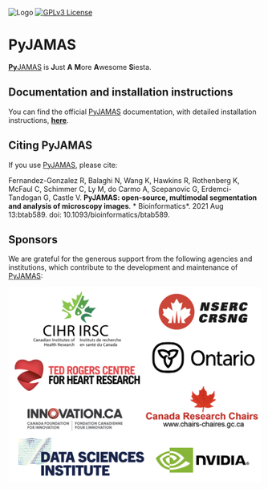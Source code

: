 ![Logo](./docs/images/paperfigure_v6.png)
[![GPLv3 License](https://img.shields.io/badge/License-GPL%20v3-yellow.svg)](https://opensource.org/licenses/GPL-3.0)

# PyJAMAS

[**Py**JAMAS](https://bitbucket.org/rfg_lab/pyjamas/src/master/) is **J**ust **A** **M**ore **A**wesome **S**iesta.

## Documentation and installation instructions

You can find the official [PyJAMAS](https://bitbucket.org/rfg_lab/pyjamas/src/master/) documentation, with detailed
installation instructions, [**here**](https://pyjamas.readthedocs.io).

## Citing PyJAMAS

If you use [PyJAMAS](https://bitbucket.org/rfg_lab/pyjamas/src/master/), please cite:

Fernandez-Gonzalez R, Balaghi N, Wang K, Hawkins R, Rothenberg K, McFaul C, Schimmer C, Ly M, do Carmo A, Scepanovic G,
Erdemci-Tandogan G, Castle V. **PyJAMAS: open-source, multimodal segmentation and analysis of microscopy images**. *
Bioinformatics*. 2021 Aug 13:btab589. doi: 10.1093/bioinformatics/btab589.

## Sponsors

We are grateful for the generous support from the following agencies and institutions, which contribute to the
development and maintenance of [PyJAMAS](https://bitbucket.org/rfg_lab/pyjamas/src/master/):

![Sponsors](./docs/images/sponsors.png)
